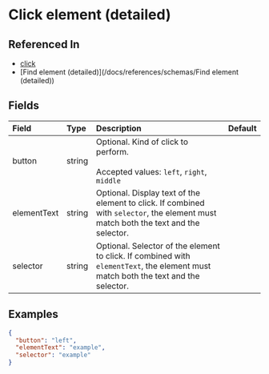 
# Click element (detailed)



## Referenced In

- [click](/docs/references/schemas/click)
- [Find element (detailed)](/docs/references/schemas/Find element (detailed))

## Fields

Field | Type | Description | Default
:-- | :-- | :-- | :--
button | string | Optional. Kind of click to perform.<br/><br/>Accepted values: `left`, `right`, `middle` | 
elementText | string | Optional. Display text of the element to click. If combined with `selector`, the element must match both the text and the selector. | 
selector | string | Optional. Selector of the element to click. If combined with `elementText`, the element must match both the text and the selector. | 

## Examples

```json
{
  "button": "left",
  "elementText": "example",
  "selector": "example"
}
```
